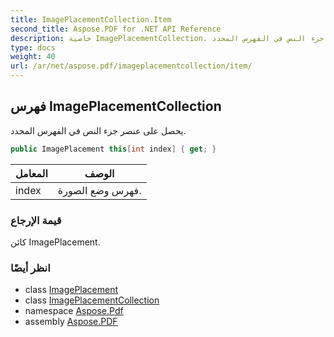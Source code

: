 ```yaml
---
title: ImagePlacementCollection.Item
second_title: Aspose.PDF for .NET API Reference
description: خاصية ImagePlacementCollection. يحصل على عنصر جزء النص في الفهرس المحدد
type: docs
weight: 40
url: /ar/net/aspose.pdf/imageplacementcollection/item/
---
```

## فهرس ImagePlacementCollection

يحصل على عنصر جزء النص في الفهرس المحدد.

```csharp
public ImagePlacement this[int index] { get; }
```

| المعامل | الوصف |
| --- | --- |
| index | فهرس وضع الصورة. |

### قيمة الإرجاع

كائن ImagePlacement.

### انظر أيضًا

* class [ImagePlacement](../../imageplacement/)
* class [ImagePlacementCollection](../)
* namespace [Aspose.Pdf](../../../aspose.pdf/)
* assembly [Aspose.PDF](../../../)